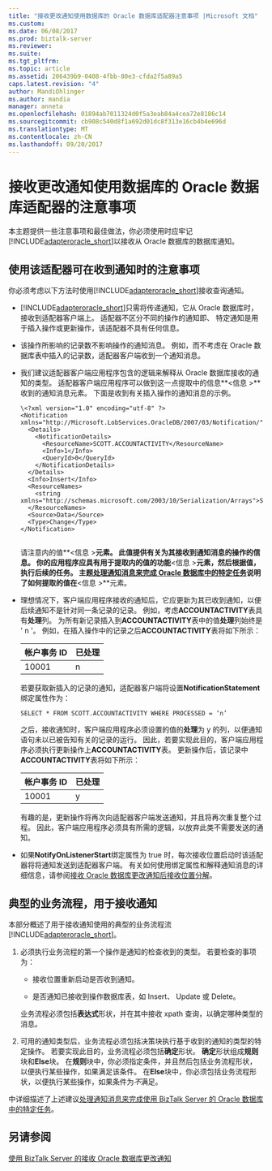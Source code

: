 ```yaml
---
title: "接收更改通知使用数据库的 Oracle 数据库适配器注意事项 |Microsoft 文档"
ms.custom: 
ms.date: 06/08/2017
ms.prod: biztalk-server
ms.reviewer: 
ms.suite: 
ms.tgt_pltfrm: 
ms.topic: article
ms.assetid: 206439b9-0408-4fbb-80e3-cfda2f5a89a5
caps.latest.revision: "4"
author: MandiOhlinger
ms.author: mandia
manager: anneta
ms.openlocfilehash: 01894ab7011324d0f5a3eab84a4cea72e8186c14
ms.sourcegitcommit: cb908c540d8f1a692d01dc8f313e16cb4b4e696d
ms.translationtype: MT
ms.contentlocale: zh-CN
ms.lasthandoff: 09/20/2017
---
```

# <a name="considerations-for-receiving-database-change-notifications-using-the-oracle-database-adapter"></a>接收更改通知使用数据库的 Oracle 数据库适配器的注意事项
本主题提供一些注意事项和最佳做法，你必须使用时应牢记[!INCLUDE[adapteroracle_short](../../includes/adapteroracle-short-md.md)]以接收从 Oracle 数据库的数据库通知。  
  
## <a name="considerations-while-using-the-adapter-to-receive-notifications"></a>使用该适配器可在收到通知时的注意事项  
 你必须考虑以下方法时使用[!INCLUDE[adapteroracle_short](../../includes/adapteroracle-short-md.md)]接收查询通知。  
  
-   [!INCLUDE[adapteroracle_short](../../includes/adapteroracle-short-md.md)]只需将传递通知，它从 Oracle 数据库时，接收到适配器客户端上。 适配器不区分不同的操作的通知即、 特定通知是用于插入操作或更新操作，该适配器不具有任何信息。  
  
-   该操作所影响的记录数不影响操作的通知消息。 例如，而不考虑在 Oracle 数据库表中插入的记录数，适配器客户端收到一个通知消息。  
  
-   我们建议适配器客户端应用程序包含的逻辑来解释从 Oracle 数据库接收的通知的类型。 适配器客户端应用程序可以做到这一点提取中的信息**\<信息 >**收到的通知消息元素。 下面是收到有关插入操作的通知消息的示例。  
  
    ```  
    \<?xml version="1.0" encoding="utf-8" ?>   
    <Notification xmlns="http://Microsoft.LobServices.OracleDB/2007/03/Notification/">  
      <Details>  
        <NotificationDetails>  
          <ResourceName>SCOTT.ACCOUNTACTIVITY</ResourceName>   
          <Info>1</Info>   
          <QueryId>0</QueryId>   
        </NotificationDetails>  
      </Details>  
      <Info>Insert</Info>   
      <ResourceNames>  
        <string xmlns="http://schemas.microsoft.com/2003/10/Serialization/Arrays">SCOTT.ACCOUNTACTIVITY</string>   
      </ResourceNames>  
      <Source>Data</Source>   
      <Type>Change</Type>   
    </Notification>  
  
    ```  
  
     请注意内的值**\<信息 >**元素。 此值提供有关为其接收到通知消息的操作的信息。 你的应用程序应具有用于提取内的值的功能**\<信息 >**元素，然后根据值，执行后续的任务。 主题[处理通知消息来完成 Oracle 数据库中的特定任务](../../adapters-and-accelerators/adapter-oracle-database/process-notification-messages-to-run-specific-tasks-in-oracle-db-using-biztalk.md)说明了如何提取的值在**\<信息 >**元素。  
  
-   理想情况下，客户端应用程序接收的通知后，它应更新为其已收到通知，以便后续通知不是针对同一条记录的记录。 例如，考虑**ACCOUNTACTIVITY**表具有**处理**列。 为所有新记录插入到**ACCOUNTACTIVITY**表中的值**处理**列始终是 ' n '。 例如，在插入操作中的记录之后**ACCOUNTACTIVITY**表将如下所示：  
  
    |帐户事务 ID|已处理|  
    |----------------------------|---------------|  
    |10001|n|  
  
     若要获取新插入的记录的通知，适配器客户端将设置**NotificationStatement**绑定属性作为：  
  
    ```  
    SELECT * FROM SCOTT.ACCOUNTACTIVITY WHERE PROCESSED = ‘n’  
    ```  
  
     之后，接收通知时，客户端应用程序必须设置的值的**处理**为 y 的列，以便通知语句未以已被告知有关的记录的运行。 因此，若要实现此目的，客户端应用程序必须执行更新操作上**ACCOUNTACTIVITY**表。 更新操作后，该记录中**ACCOUNTACTIVITY**表将如下所示：  
  
    |帐户事务 ID|已处理|  
    |----------------------------|---------------|  
    |10001|y|  
  
     有趣的是，更新操作将再次向适配器客户端发送通知，并且将再次重复整个过程。 因此，客户端应用程序必须具有所需的逻辑，以放弃此类不需要发送的通知。  
  
-   如果**NotifyOnListenerStart**绑定属性为 true 时，每次接收位置启动时该适配器将将通知发送到适配器客户端。 有关如何使用绑定属性和解释通知消息的详细信息，请参阅[接收 Oracle 数据库更改通知后接收位置分解](../../adapters-and-accelerators/adapter-oracle-database/receive-oracle-database-change-notifications-after-a-receive-location-breakdown.md)。  
  
## <a name="typical-orchestration-for-receiving-notifications"></a>典型的业务流程，用于接收通知  
 本部分概述了用于接收通知使用的典型的业务流程流[!INCLUDE[adapteroracle_short](../../includes/adapteroracle-short-md.md)]。  
  
1.  必须执行业务流程的第一个操作是通知的检查收到的类型。 若要检查的事项为：  
  
    -   接收位置重新启动是否收到通知。  
  
    -   是否通知已接收到操作数据库表，如 Insert、 Update 或 Delete。  
  
     业务流程必须包括**表达式**形状，并在其中接收 xpath 查询，以确定哪种类型的消息。  
  
2.  可用的通知类型后，业务流程必须包括决策块执行基于收到的通知的类型的特定操作。 若要实现此目的，业务流程必须包括**确定**形状。 **确定**形状组成**规则**块和**Else**块。 在**规则**块中，你必须指定条件，并且然后包括业务流程形状，以便执行某些操作，如果满足该条件。 在**Else**块中，你必须包括业务流程形状，以便执行某些操作，如果条件为*不*满足。  
  
 中详细描述了上述建议[处理通知消息来完成使用 BizTalk Server 的 Oracle 数据库中的特定任务](../../adapters-and-accelerators/adapter-oracle-database/process-notification-messages-to-run-specific-tasks-in-oracle-db-using-biztalk.md)。  
  
## <a name="see-also"></a>另请参阅  
 [使用 BizTalk Server 的接收 Oracle 数据库更改通知](../../adapters-and-accelerators/adapter-oracle-database/receive-oracle-database-change-notifications-using-biztalk-server.md)